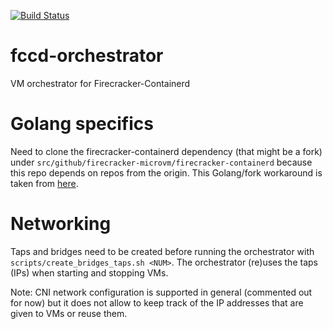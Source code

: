 [![Build Status](https://travis-ci.com/ustiugov/fccd-orchestrator.svg?token=Dx4z7rB8qLcioVK5Dhsr&branch=master)](https://travis-ci.com/github/ustiugov/fccd-orchestrator)
<br />

# fccd-orchestrator
VM orchestrator for Firecracker-Containerd

# Golang specifics
Need to clone the firecracker-containerd dependency (that might be a fork) under 
`src/github/firecracker-microvm/firecracker-containerd` because this repo depends on
repos from the origin. This Golang/fork workaround is taken from [here](http://code.openark.org/blog/development/forking-golang-repositories-on-github-and-managing-the-import-path).

# Networking
Taps and bridges need to be created before running the orchestrator with `scripts/create_bridges_taps.sh <NUM>`.
The orchestrator (re)uses the taps (IPs) when starting and stopping VMs.

Note: CNI network configuration is supported in general (commented out for now) but it does not allow to 
keep track of the IP addresses that are given to VMs or reuse them.
